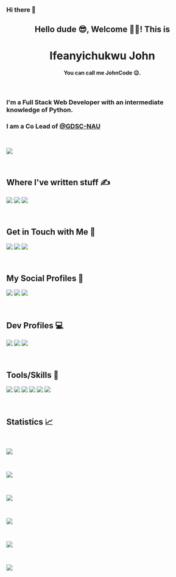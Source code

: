### Hi there 👋

<!--
**JohnCode-s/JohnCode-s** is a ✨ _special_ ✨ repository because its `README.md` (this file) appears on your GitHub profile.

Here are some ideas to get you started:

- 🔭 I’m currently working on ...
- 🌱 I’m currently learning ...
- 👯 I’m looking to collaborate on ...
- 🤔 I’m looking for help with ...
- 💬 Ask me about ...
- 📫 How to reach me: ...
- 😄 Pronouns: ...
- ⚡ Fun fact: ...
-->
<h2 align="center">Hello dude 😎, Welcome 🍻🍻! This is</h2>
<h1 align="center">Ifeanyichukwu John</h1>
<h4 align="center">You can call me JohnCode 😉.</h4>

<br />

<h3>I'm a Full Stack Web Developer with an intermediate knowledge of Python.</h3>
<h3>
  I am a Co Lead of 
  <a href="https://github.com/GDSC-Nnamdi-Azikiwe-University">@GDSC-NAU</a>
</h3>

<br />

![](obum_speaking.png)

<br />

<h2>Where I've written stuff ✍</h2>
<p>
  <a href="https://medium.com/@ifeanyichukwujohn"
    ><img
      src="https://img.shields.io/badge/Medium-12100E?style=for-the-badge&logo=medium&logoColor=white"
  /></a>
  <a href="https://dev.to/johncode"
    ><img
      src="https://img.shields.io/badge/dev.to-0A0A0A?style=for-the-badge&logo=dev.to&logoColor=white"
  /></a>
  <a href="https://ifeanyichukwu.hashnode.dev/"
    ><img
      src="https://img.shields.io/badge/Hashnode-2962FF?style=for-the-badge&logo=hashnode&logoColor=white"
  /></a>
</p>

<br />

<h2>Get in Touch with Me 📩</h2>
<p>
  <a href="mailto:ifeanyichukwjohn70@gmail.com"
    ><img
      src="https://img.shields.io/badge/Gmail-D14836?style=for-the-badge&logo=gmail&logoColor=white"
  /></a>
  <a href="https://t.me/JohnCode"
    ><img
      src="https://img.shields.io/badge/Telegram-2CA5E0?style=for-the-badge&logo=telegram&logoColor=white"
  /></a>
  <a href="https://m.me/ifeanyi.onwe.773"
    ><img
      src="https://img.shields.io/badge/Messenger-00B2FF?style=for-the-badge&logo=messenger&logoColor=white"
  /></a>
</p>

<br />

<h2>My Social Profiles 📸</h2>
<p>
  <a href="https://facebook.com/ifeanyi.onwe.773"
    ><img
      src="https://img.shields.io/badge/Facebook-1877F2?style=for-the-badge&logo=facebook&logoColor=white"
  /></a>
  <a href="https://instagram.com/john_code1"
    ><img
      src="https://img.shields.io/badge/Instagram-E4405F?style=for-the-badge&logo=instagram&logoColor=white"
  /></a>
  <a href="https://twitter.com/john_code1"
    ><img
      src="https://img.shields.io/badge/Twitter-1DA1F2?style=for-the-badge&logo=twitter&logoColor=white"
  /></a>
</p>

<br />

<h2>Dev Profiles 💻</h2>
<p>
  <a href="https://www.linkedin.com/in/ifeanyichukwu-john-code-a1a8b5198/"
    ><img
      src="https://img.shields.io/badge/LinkedIn-0077B5?style=for-the-badge&logo=linkedin&logoColor=white"
  /></a>
  <a href="https://github.com/JohnCode-s"
    ><img
      src="https://img.shields.io/badge/GitHub-100000?style=for-the-badge&logo=github&logoColor=white"
  /></a>
  <a href="https://stackoverflow.com/users/12267839/ifeanyichukwu-john"
    ><img
      src="https://img.shields.io/badge/Stack_Overflow-FE7A16?style=for-the-badge&logo=stack-overflow&logoColor=white"
  /></a>
</p>

<br />

<h2>Tools/Skills 🧰</h2>
<p>
  <a href="https://php.net"
    ><img
      src="https://img.shields.io/badge/PHP-777BB4?style=for-the-badge&logo=php&logoColor=white"
  /></a>
  <a href="https://laravel.com"
    ><img
      src="https://img.shields.io/badge/Laravel-FF2D20?style=for-the-badge&logo=laravel&logoColor=white"
  /></a>
  <a href="javascript.com"
    ><img
      src="https://img.shields.io/badge/JavaScript-F7DF1E?style=for-the-badge&logo=javascript&logoColor=black"
  /></a>
<a href="https://developer.mozilla.org/en-US/docs/Learn/Getting_started_with_the_web/HTML_basics"
    ><img
      src="https://img.shields.io/badge/HTML5-E34F26?style=for-the-badge&logo=html5&logoColor=white"
  /></a>
<a href="https://www.w3.org/Style/CSS/Overview.en.html"
    ><img
      src="https://img.shields.io/badge/CSS3-1572B6?style=for-the-badge&logo=css3&logoColor=white"
  /></a>
<a href="vuejs.org"
    ><img
      src="https://img.shields.io/badge/Vue.js-35495E?style=for-the-badge&logo=vue.js&logoColor=4FC08D"
  /></a>
</p>

<br />

<h2>Statistics 📈</h2>

<br />

![](https://komarev.com/ghpvc/?username=JohnCode-s&label=Profile%20Views&style=for-the-badge)

<br />

![](https://github-profile-trophy.vercel.app/?username=JohnCode-s&no-bg=true&no-frame=true)

<br />

![](https://github-readme-stats.vercel.app/api?username=JohnCode-s&show_icons=true)

<br />

![](https://github-readme-stats.vercel.app/api/top-langs/?username=JohnCode-s)

<br />

![](https://github-readme-streak-stats.herokuapp.com/?user=JohnCode-s)

<br />

![](https://github-readme-stats.vercel.app/api/wakatime?username=JohnCode)

<br />
